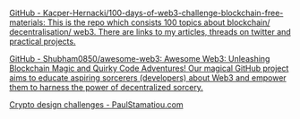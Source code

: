 
[GitHub - Kacper-Hernacki/100-days-of-web3-challenge-blockchain-free-materials: This is the repo which consists 100 topics about blockchain/ decentralisation/ web3. There are links to my articles, threads on twitter and practical projects.](https://github.com/Kacper-Hernacki/100-days-of-web3-challenge-blockchain-free-materials)

[GitHub - Shubham0850/awesome-web3: Awesome Web3: Unleashing Blockchain Magic and Quirky Code Adventures! Our magical GitHub project aims to educate aspiring sorcerers (developers) about Web3 and empower them to harness the power of decentralized sorcery.](https://github.com/Shubham0850/awesome-web3)

[Crypto design challenges - PaulStamatiou.com](https://paulstamatiou.com/crypto-design-challenges)
